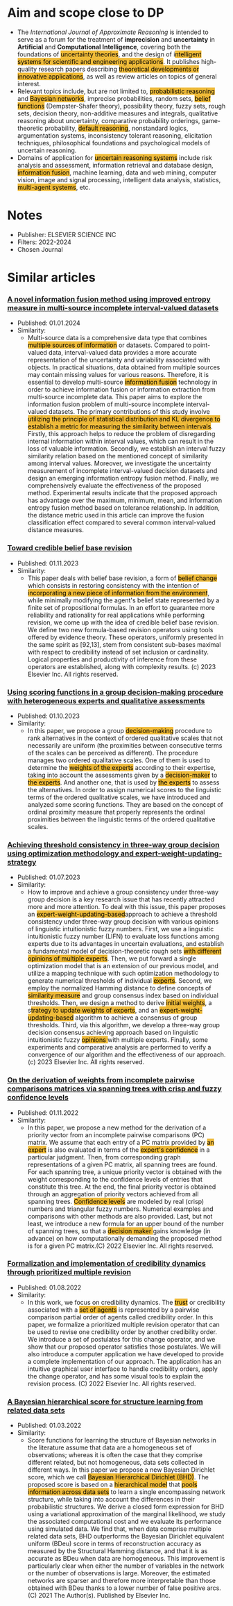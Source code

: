 # Aim and scope close to DP
- The _International Journal of Approximate Reasoning_ is intended to serve as a forum for the treatment of **imprecision** and **uncertainty** in **Artificial** and **Computational Intelligence**, covering both the foundations of <mark style="background: #EDAC0CCF;">uncertainty theories</mark>, and the design of i<mark style="background: #EDAC0CCF;">ntelligent systems for scientific and engineering applications</mark>. It publishes high-quality research papers describing <mark style="background: #EDAC0CCF;">theoretical developments or innovative applications</mark>, as well as review articles on topics of general interest.
- Relevant topics include, but are not limited to, <mark style="background: #EDAC0CCF;">probabilistic reasoning</mark> and <mark style="background: #EDAC0CCF;">Bayesian networks</mark>, imprecise probabilities, random sets, <mark style="background: #EDAC0CCF;">belief functions</mark> (Dempster-Shafer theory), possibility theory, fuzzy sets, rough sets, decision theory, non-additive measures and integrals, qualitative reasoning about uncertainty, comparative probability orderings, game-theoretic probability, <mark style="background: #EDAC0CCF;">default reasoning</mark>, nonstandard logics, argumentation systems, inconsistency tolerant reasoning, elicitation techniques, philosophical foundations and psychological models of uncertain reasoning.
- Domains of application for <mark style="background: #EDAC0CCF;">uncertain reasoning systems</mark> include risk analysis and assessment, information retrieval and database design, <mark style="background: #EDAC0CCF;">information fusion</mark>, machine learning, data and web mining, computer vision, image and signal processing, intelligent data analysis, statistics, <mark style="background: #EDAC0CCF;">multi-agent systems</mark>, etc.

# Notes
- Publisher: ELSEVIER SCIENCE INC
- Filters: 2022-2024
- Chosen Journal
# Similar articles 

### [ A novel information fusion method using improved entropy measure in multi-source incomplete interval-valued datasets](https://www.sciencedirect.com/science/article/pii/S0888613X23002128?via%3Dihub)
- Published: 01.01.2024
- Similarity: 
	- Multi-source data is a comprehensive data type that combines <mark style="background: #EDAC0CCF;">multiple sources of information</mark> or datasets. Compared to point-valued data, interval-valued data provides a more accurate representation of the uncertainty and variability associated with objects. In practical situations, data obtained from multiple sources may contain missing values for various reasons. Therefore, it is essential to develop multi-source <mark style="background: #EDAC0CCF;">information fusion</mark> technology in order to achieve information fusion or information extraction from multi-source incomplete data. This paper aims to explore the information fusion problem of multi-source incomplete interval-valued datasets. The primary contributions of this study involve <mark style="background: #EDAC0CCF;">utilizing the principle of statistical distribution and KL divergence to establish a metric for measuring the similarity between intervals</mark>. Firstly, this approach helps to reduce the problem of disregarding internal information within interval values, which can result in the loss of valuable information. Secondly, we establish an interval fuzzy similarity relation based on the mentioned concept of similarity among interval values. Moreover, we investigate the uncertainty measurement of incomplete interval-valued decision datasets and design an emerging information entropy fusion method. Finally, we comprehensively evaluate the effectiveness of the proposed method. Experimental results indicate that the proposed approach has advantage over the maximum, minimum, mean, and information entropy fusion method based on tolerance relationship. In addition, the distance metric used in this article can improve the fusion classification effect compared to several common interval-valued distance measures.
### [Toward credible belief base revision](https://www.sciencedirect.com/science/article/pii/S0888613X2300138X?via%3Dihub)
- Published: 01.11.2023
- Similarity: 
	- This paper deals with belief base revision, a form of <mark style="background: #EDAC0CCF;">belief change</mark> which consists in restoring consistency with the intention of <mark style="background: #EDAC0CCF;">incorporating a new piece of information from the environment</mark>, while minimally modifying the agent's belief state represented by a finite set of propositional formulas. In an effort to guarantee more reliability and rationality for real applications while performing revision, we come up with the idea of credible belief base revision. We define two new formula-based revision operators using tools offered by evidence theory. These operators, uniformly presented in the same spirit as [92,13], stem from consistent sub-bases maximal with respect to credibility instead of set inclusion or cardinality. Logical properties and productivity of inference from these operators are established, along with complexity results. (c) 2023 Elsevier Inc. All rights reserved.
### [Using scoring functions in a group decision-making procedure with heterogeneous experts and qualitative assessments](https://www.sciencedirect.com/science/article/pii/S0888613X23001354?via%3Dihub)
- Published: 01.10.2023
- Similarity: 
	- In this paper, we propose a group <mark style="background: #EDAC0CCF;">decision-making</mark> procedure to rank alternatives in the context of ordered qualitative scales that not necessarily are uniform (the proximities between consecutive terms of the scales can be perceived as different). The procedure manages two ordered qualitative scales. One of them is used to determine the <mark style="background: #EDAC0CCF;">weights of the experts</mark> according to their expertise, taking into account the assessments given by a <mark style="background: #EDAC0CCF;">decision-maker</mark> to <mark style="background: #EDAC0CCF;">the experts</mark>. And another one, that is used by <mark style="background: #EDAC0CCF;">the experts</mark> to assess the alternatives. In order to assign numerical scores to the linguistic terms of the ordered qualitative scales, we have introduced and analyzed some scoring functions. They are based on the concept of ordinal proximity measure that properly represents the ordinal proximities between the linguistic terms of the ordered qualitative scales. 
### [Achieving threshold consistency in three-way group decision using optimization methodology and expert-weight-updating-strategy](https://www.sciencedirect.com/science/article/pii/S0888613X23000531?via%3Dihub)
- Published: 01.07.2023
- Similarity: 
	- How to improve and achieve a group consistency under three-way group decision is a key research issue that has recently attracted more and more attention. To deal with this issue, this paper proposes an <mark style="background: #EDAC0CCF;">expert-weight-updating-based</mark>approach to achieve a threshold consistency under three-way group decision with various opinions of linguistic intuitionistic fuzzy numbers. First, we use a linguistic intuitionistic fuzzy number (LIFN) to evaluate loss functions among experts due to its advantages in uncertain evaluations, and establish a fundamental model of decision-theoretic rough sets <mark style="background: #EDAC0CCF;">with different opinions of multiple experts</mark>. Then, we put forward a single optimization model that is an extension of our previous model, and utilize a mapping technique with such optimization methodology to generate numerical thresholds of individual <mark style="background: #EDAC0CCF;">experts</mark>. Second, we employ the normalized Hamming distance to define concepts of <mark style="background: #EDAC0CCF;">similarity measure</mark> and group consensus index based on individual thresholds. Then, we design a method to derive <mark style="background: #EDAC0CCF;">initial weights</mark>, a s<mark style="background: #EDAC0CCF;">trategy to update weights of experts</mark>, and an <mark style="background: #EDAC0CCF;">expert-weight-updating-based</mark> algorithm to achieve a consensus of group thresholds. Third, via this algorithm, we develop a three-way group decision consensus achieving approach based on linguistic intuitionistic fuzzy <mark style="background: #EDAC0CCF;">opinions </mark>with multiple experts. Finally, some experiments and comparative analysis are performed to verify a convergence of our algorithm and the effectiveness of our approach. (c) 2023 Elsevier Inc. All rights reserved.

### [On the derivation of weights from incomplete pairwise comparisons matrices via spanning trees with crisp and fuzzy confidence levels](https://www.sciencedirect.com/science/article/pii/S0888613X22001268?via%3Dihub)
- Published: 01.11.2022
- Similarity: 
	- In this paper, we propose a new method for the derivation of a priority vector from an incomplete pairwise comparisons (PC) matrix. We assume that each entry of a PC matrix provided by <mark style="background: #EDAC0CCF;">an expert</mark> is also evaluated in terms of the <mark style="background: #EDAC0CCF;">expert's confidence</mark> in a particular judgment. Then, from corresponding graph representations of a given PC matrix, all spanning trees are found. For each spanning tree, a unique priority vector is obtained with the weight corresponding to the confidence levels of entries that constitute this tree. At the end, the final priority vector is obtained through an aggregation of priority vectors achieved from all spanning trees. <mark style="background: #EDAC0CCF;">Confidence levels</mark> are modeled by real (crisp) numbers and triangular fuzzy numbers. Numerical examples and comparisons with other methods are also provided. Last, but not least, we introduce a new formula for an upper bound of the number of spanning trees, so that a <mark style="background: #EDAC0CCF;">decision maker </mark>gains knowledge (in advance) on how computationally demanding the proposed method is for a given PC matrix.(C) 2022 Elsevier Inc. All rights reserved.

### [Formalization and implementation of credibility dynamics through prioritized multiple revision](https://www.sciencedirect.com/science/article/pii/S0888613X22000640?via%3Dihub)
- Published: 01.08.2022
- Similarity: 
	- In this work, we focus on credibility dynamics. The <mark style="background: #EDAC0CCF;">trust</mark> or credibility associated with a <mark style="background: #EDAC0CCF;">set of agents</mark> is represented by a pairwise comparison partial order of agents called credibility order. In this paper, we formalize a prioritized multiple revision operator that can be used to revise one credibility order by another credibility order. We introduce a set of postulates for this change operator, and we show that our proposed operator satisfies those postulates. We will also introduce a computer application we have developed to provide a complete implementation of our approach. The application has an intuitive graphical user interface to handle credibility orders, apply the change operator, and has some visual tools to explain the revision process. (C) 2022 Elsevier Inc. All rights reserved.

### [A Bayesian hierarchical score for structure learning from related data sets](https://www.sciencedirect.com/science/article/pii/S0888613X21001973?via%3Dihub)
- Published: 01.03.2022
- Similarity: 
	- Score functions for learning the structure of Bayesian networks in the literature assume that data are a homogeneous set of observations; whereas it is often the case that they comprise different related, but not homogeneous, data sets collected in different ways. In this paper we propose a new Bayesian Dirichlet score, which we call <mark style="background: #EDAC0CCF;">Bayesian Hierarchical Dirichlet (BHD)</mark>. The proposed score is based on a <mark style="background: #EDAC0CCF;">hierarchical model</mark> that <mark style="background: #EDAC0CCF;">pools information across data sets</mark> to learn a single encompassing network structure, while taking into account the differences in their probabilistic structures. We derive a closed form expression for BHD using a variational approximation of the marginal likelihood, we study the associated computational cost and we evaluate its performance using simulated data. We find that, when data comprise multiple related data sets, BHD outperforms the Bayesian Dirichlet equivalent uniform (BDeu) score in terms of reconstruction accuracy as measured by the Structural Hamming distance, and that it is as accurate as BDeu when data are homogeneous. This improvement is particularly clear when either the number of variables in the network or the number of observations is large. Moreover, the estimated networks are sparser and therefore more interpretable than those obtained with BDeu thanks to a lower number of false positive arcs.(C) 2021 The Author(s). Published by Elsevier Inc.




